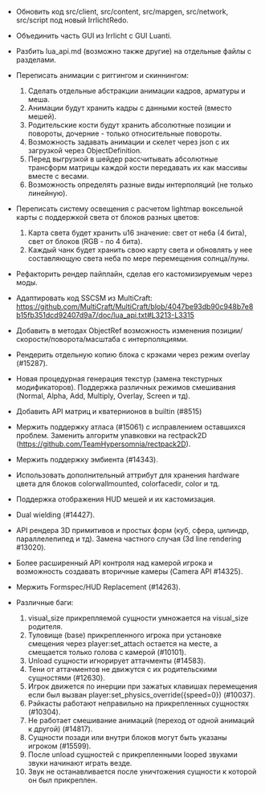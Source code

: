 - Обновить код src/client, src/content, src/mapgen, src/network, src/script под новый IrrlichtRedo.

- Объединить часть GUI из Irrlicht с GUI Luanti.

- Разбить lua_api.md (возможно также другие) на отдельные файлы с разделами.

- Переписать анимации с риггингом и скиннингом:
   1. Сделать отдельные абстракции анимации кадров, арматуры и меша.
   2. Анимации будут хранить кадры с данными костей (вместо мешей).
   3. Родительские кости будут хранить абсолютные позиции и повороты, дочерние - только относительные повороты.
   4. Возможность задавать анимации и скелет через json с их загрузкой через ObjectDefinition.
   5. Перед выгрузкой в шейдер рассчитывать абсолютные трансформ матрицы каждой кости передавать их как массивы вместе с весами.
   6. Возможность определять разные виды интерполяций (не только линейную).

- Переписать систему освещения с расчетом lightmap воксельной карты с поддержкой света от блоков разных цветов:
   1. Карта света будет хранить u16 значение: свет от неба (4 бита), свет от блоков (RGB - по 4 бита).
   2. Каждый чанк будет хранить свою карту света и обновлять у нее составляющую света неба по мере перемещения солнца/луны.

- Рефакторить рендер пайплайн, сделав его кастомизируемым через моды.

- Адаптировать код SSCSM из MultiCraft: https://github.com/MultiCraft/MultiCraft/blob/4047be93db90c948b7e8b15fb351dcd92407d9a7/doc/lua_api.txt#L3213-L3315

- Добавить в методах ObjectRef возможность изменения позиции/скорости/поворота/масштаба с интерполяциями.

- Рендерить отдельную копию блока с крэками через режим overlay (#15287).

- Новая процедурная генерация текстур (замена текстурных модификаторов). Поддержка различных режимов смешивания (Normal, Alpha, Add, Multiply, Overlay, Screen и тд).

- Добавить API матриц и кватернионов в builtin (#8515)

- Мержить поддержку атласа (#15061) с исправлением оставшихся проблем. Заменить алгоритм упавковки на rectpack2D (https://github.com/TeamHypersomnia/rectpack2D).

- Мержить поддержку эмбиента (#14343).

- Использовать дополнительный аттрибут для хранения hardware цвета для блоков colorwallmounted, colorfacedir, color и тд.

- Поддержка отображения HUD мешей и их кастомизация.

- Dual wielding (#14427).

- API рендера 3D примитивов и простых форм (куб, сфера, цилиндр, параллелепипед и тд). Замена частного случая (3d line rendering #13020).

- Более расширенный API контроля над камерой игрока и возможность создавать вторичные камеры (Camera API #14325).

- Мержить Formspec/HUD Replacement (#14263).

- Различные баги:
   1. visual_size прикрепляемой сущности умножается на visual_size родителя.
   2. Туловище (base) прикрепленного игрока при установке смещения через player:set_attach остается на месте, а смещается только голова с камерой (#10101).
   3. Unload сущности игнорирует аттачменты (#14583).
   4. Тени от аттачментов не движутся с их родительскими сущностями (#12630).
   5. Игрок движется по инерции при зажатых клавишах перемещения если был вызван player:set_physics_override({speed=0}) (#10037).
   6. Рэйкасты работают неправильно на прикрепленных сущностях (#10304).
   7. Не работает смешивание анимаций (переход от одной анимаций к другой) (#14817).
   8. Сущности позади или внутри блоков могут быть указаны игроком (#15599).
   9. После unload сущностей с прикрепленными looped звуками звуки начинают играть везде.
   10. Звук не останавливается после уничтожения сущности к которой он был прикреплен.
